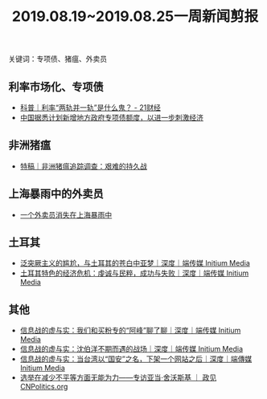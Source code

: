 ﻿---
title: 2019.08.19~2019.08.25一周新闻剪报
layout: post
comment: on
---

关键词：专项债、猪瘟、外卖员

<!--excerpt-->

## 利率市场化、专项债
* [科普｜利率“两轨并一轨”是什么鬼？ - 21财经](https://m.21jingji.com/article/20190819/herald/ec2152308d19143acd9e50d7ab93a186.html)
* [中国据悉计划新增地方政府专项债额度，以进一步刺激经济](https://mp.weixin.qq.com/s/DvQN95ZCVn29Ukjl14WQlA)

## 非洲猪瘟
* [特稿｜非洲猪瘟追踪调查：艰难的持久战](https://mp.weixin.qq.com/s/B08PMGbnV6UbdXLQBAoNCg)

## 上海暴雨中的外卖员
* [一个外卖员消失在上海暴雨中](https://mp.weixin.qq.com/s/Vn4NxWqrge-hBVfL4NQxeg)

## 土耳其
* [泛突厥主义的尴尬，与土耳其的苍白中亚梦｜深度｜端传媒 Initium Media](https://theinitium.com/article/20190822-opinion-turkey-panturkism/)
* [土耳其特色的经济危机：虔诚与民粹，成功与失败｜深度｜端传媒 Initium Media](https://theinitium.com/article/20190821-international-turkey-crisis/)

## 其他
* [信息战的虚与实：我们和买粉专的“阿峰”聊了聊｜深度｜端传媒 Initium Media](https://theinitium.com/article/20190820-taiwan-infowar-fanspage-buy/)
* [信息战的虚与实：沈伯洋不期而遇的战场｜深度｜端传媒 Initium Media](https://theinitium.com/article/20190821-taiwan-infowar-shenboyan-interview/?utm_source=feedburner&utm_medium=feed&utm_campaign=Feed%3A+theinitium+%28%E7%AB%AF%E5%82%B3%E5%AA%92+%7C+Initium+Media%29)
* [信息战的虚与实：当台湾以“国安”之名，下架一个网站之后｜深度｜端傳媒 Initium Media](https://theinitium.com/article/20190823-taiwan-infowar-obtain-website/?utm_source=feedburner&utm_medium=feed&utm_campaign=Feed%3A+theinitium+%28%E7%AB%AF%E5%82%B3%E5%AA%92+%7C+Initium+Media%29)
* [选举在减少不平等方面无能为力——专访亚当·舍沃斯基 ｜ 政见 CNPolitics.org](http://cnpolitics.org/2019/08/an-interview-with-adam-przeworski/)